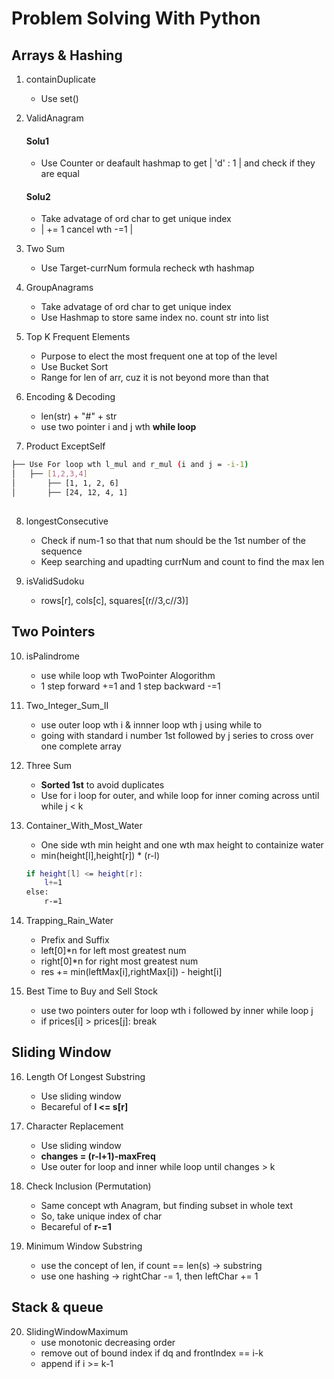 # Problem Solving With Python

## Arrays & Hashing

1. containDuplicate 
   - Use set() 

2. ValidAnagram
    #### Solu1
    - Use Counter or deafault hashmap to get | 'd' : 1 | and check if they are equal

    #### Solu2
    - Take advatage of ord char to get unique index
    - | += 1 cancel wth -=1 |

3. Two Sum
    - Use Target-currNum formula recheck wth hashmap

4. GroupAnagrams
    - Take advatage of ord char to get unique index
    - Use Hashmap to store same index no. count str into list

5. Top K Frequent Elements
    - Purpose to elect the most frequent one at top of the level
    - Use Bucket Sort
    - Range for len of arr, cuz it is not beyond more than that

6. Encoding & Decoding
    - len(str) + "#" + str
    - use two pointer i and j wth **while loop** 

7. Product ExceptSelf
```bash
├── Use For loop wth l_mul and r_mul (i and j = -i-1) 
│   ├── [1,2,3,4]
│       ├── [1, 1, 2, 6]
│       ├── [24, 12, 4, 1]
        
```

8. longestConsecutive
    - Check if num-1 so that that num should be the 1st number of the sequence
    - Keep searching and upadting currNum and count to find the max len
   
9. isValidSudoku
    - rows[r], cols[c], squares[(r//3,c//3)]

## Two Pointers

10. isPalindrome
    - use while loop wth TwoPointer Alogorithm
    - 1 step forward +=1 and 1 step backward -=1

11. Two_Integer_Sum_II
    - use outer loop wth i & innner loop wth j using while to 
    - going with standard i number 1st followed by j series to cross over one complete array

12. Three Sum
    - **Sorted 1st** to avoid duplicates
    - Use for i loop for outer, and while loop for inner coming across until while j < k

13. Container_With_Most_Water
    - One side wth min height and one wth max height to containize water
    - min(height[l],height[r]) * (r-l)
    ```bash
    if height[l] <= height[r]: 
        l+=1
    else: 
        r-=1
    ```

14. Trapping_Rain_Water
    - Prefix and Suffix 
    - left[0]*n for left most greatest num
    - right[0]*n for right most greatest num
    - res += min(leftMax[i],rightMax[i]) - height[i]

15. Best Time to Buy and Sell Stock
    - use two pointers outer for loop wth i followed by inner while loop j
    - if prices[i] > prices[j]: break

## Sliding Window

16. Length Of Longest Substring
    - Use sliding window
    - Becareful of **l <= s[r]**

17. Character Replacement
    - Use sliding window
    - **changes = (r-l+1)-maxFreq**
    - Use outer for loop and inner while loop until changes > k

18. Check Inclusion (Permutation)
    - Same concept wth Anagram, but finding subset in whole text
    - So, take unique index of char
    - Becareful of **r-=1**

19. Minimum Window Substring 
    - use the concept of len, if count == len(s) -> substring
    - use one hashing -> rightChar -= 1, then leftChar += 1

## Stack & queue

20. SlidingWindowMaximum
    - use monotonic decreasing order
    - remove out of bound index if dq and frontIndex == i-k
    - append if i >= k-1